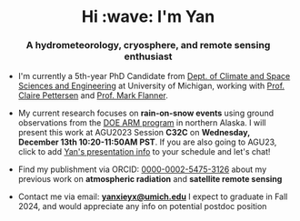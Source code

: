 <h1 align="center">Hi :wave: I'm Yan</h1>
<h3 align="center">A hydrometeorology, cryosphere, and remote sensing enthusiast</h3>

- I'm currently a 5th-year PhD Candidate from [Dept. of Climate and Space Sciences and Engineering](https://clasp.engin.umich.edu/) at University of Michigan, working with [Prof. Claire Pettersen](https://pettersen.engin.umich.edu/) and [Prof. Mark Flanner](https://flanner.engin.umich.edu/).
  
- My current research focuses on **rain-on-snow events** using ground observations from the [DOE ARM program](https://www.arm.gov/) in northern Alaska. I will present this work at AGU2023 Session **C32C** on **Wednesday, December 13th 10:20-11:50AM PST**. If you are also going to AGU23, click to add [Yan's presentation info](https://agu.confex.com/agu/fm23/meetingapp.cgi/Paper/1351504) to your schedule and let's chat!

- Find my publishment via ORCID: [0000-0002-5475-3126](https://orcid.org/0000-0002-5475-3126) about my previous work on **atmospheric radiation** and **satellite remote sensing**

- Contact me via email: **yanxieyx@umich.edu** I expect to graduate in Fall 2024, and would appreciate any info on potential postdoc position 
